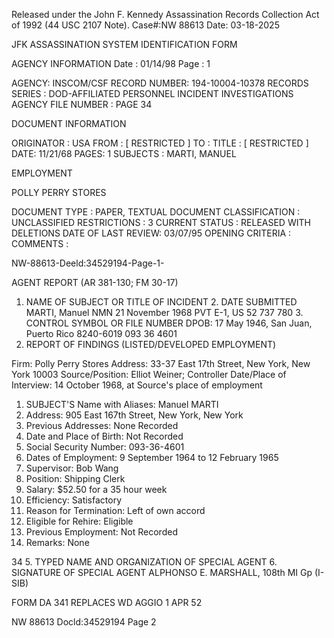 Released under the John F. Kennedy
Assassination Records Collection Act of
1992 (44 USC 2107 Note). Case#:NW
88613 Date: 03-18-2025

JFK ASSASSINATION SYSTEM
IDENTIFICATION FORM

AGENCY INFORMATION
Date : 01/14/98
Page : 1

AGENCY: INSCOM/CSF
RECORD NUMBER: 194-10004-10378
RECORDS SERIES : DOD-AFFILIATED PERSONNEL INCIDENT INVESTIGATIONS
AGENCY FILE NUMBER : PAGE 34

DOCUMENT INFORMATION

ORIGINATOR : USA
FROM : [ RESTRICTED ]
TO :
TITLE : [ RESTRICTED ]
DATE: 11/21/68
PAGES: 1
SUBJECTS : MARTI, MANUEL

EMPLOYMENT

POLLY PERRY STORES

DOCUMENT TYPE : PAPER, TEXTUAL DOCUMENT
CLASSIFICATION : UNCLASSIFIED
RESTRICTIONS : 3
CURRENT STATUS : RELEASED WITH DELETIONS
DATE OF LAST REVIEW: 03/07/95
OPENING CRITERIA :
COMMENTS :

NW-88613-Deeld:34529194-Page-1-

AGENT REPORT
(AR 381-130; FM 30-17)
1. NAME OF SUBJECT OR TITLE OF INCIDENT 2. DATE SUBMITTED
MARTI, Manuel NMN 21 November 1968
PVT E-1, US 52 737 780 3. CONTROL SYMBOL OR FILE NUMBER
DPOB: 17 May 1946, San Juan, Puerto Rico 8240-6019
093 36 4601
4. REPORT OF FINDINGS (LISTED/DEVELOPED EMPLOYΜΕΝΤ)

Firm: Polly Perry Stores
Address: 33-37 East 17th Street, New York, New York 10003
Source/Position: Elliot Weiner; Controller
Date/Place of Interview: 14 October 1968, at Source's place of employment

1. SUBJECT'S Name with Aliases: Manuel MARTI
2. Address: 905 East 167th Street, New York, New York
3. Previous Addresses: None Recorded
4. Date and Place of Birth: Not Recorded
5. Social Security Number: 093-36-4601
6. Dates of Employment: 9 September 1964 to 12 February 1965
7. Supervisor: Bob Wang
8. Position: Shipping Clerk
9. Salary: $52.50 for a 35 hour week
10. Efficiency: Satisfactory
11. Reason for Termination: Left of own accord
12. Eligible for Rehire: Eligible
13. Previous Employment: Not Recorded
14. Remarks: None

34
5. TYPED NAME AND ORGANIZATION OF SPECIAL AGENT 6. SIGNATURE OF SPECIAL AGENT
ALPHONSO E. MARSHALL, 108th MI Gp (I-SIB)

FORM
DA 341 REPLACES WD AGGIO
1 APR 52

NW 88613 Docld:34529194 Page 2
